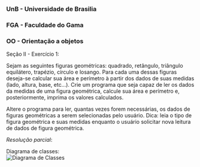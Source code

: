 ### UnB - Universidade de Brasilia
### FGA - Faculdade do Gama
### OO - Orientação a objetos

Seção II - Exercício 1:  

Sejam as seguintes figuras geométricas: quadrado, retângulo, triângulo
equilátero, trapézio, círculo e losango. Para cada uma dessas figuras deseja-se
calcular sua área e perímetro à partir dos dados de suas medidas (lado, altura,
base, etc…). Crie um programa que seja capaz de ler os dados da medidas de uma
figura geométrica, calcule sua área e perímetro e, posteriormente, imprima os
valores calculados. 

Altere o programa para ler, quantas vezes forem necessárias, os dados de
figuras geométricas a serem selecionadas pelo usuário. Dica: leia o tipo de
figura geométrica e suas medidas enquanto o usuário solicitar nova leitura de
dados de figura geométrica. 

*Resolução parcial*:  

Diagrama de classes:  
![Diagrama de Classes](diagramaDeClasses) 
